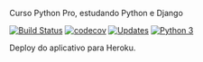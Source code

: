 Curso Python Pro, estudando Python e Django

[![Build Status](https://www.travis-ci.com/robertomacedo/libpythonpro_rm.svg?branch=main)](https://www.travis-ci.com/robertomacedo/libpythonpro_rm)
[![codecov](https://codecov.io/gh/robertomacedo/dj_rm/branch/main/graph/badge.svg?token=RZRC4KZRXZ)](https://codecov.io/gh/robertomacedo/dj_rm)
[![Updates](https://pyup.io/repos/github/robertomacedo/libpythonpro_rm/shield.svg)](https://pyup.io/repos/github/robertomacedo/libpythonpro_rm/)
[![Python 3](https://pyup.io/repos/github/robertomacedo/libpythonpro_rm/python-3-shield.svg)](https://pyup.io/repos/github/robertomacedo/libpythonpro_rm/)

Deploy do aplicativo para Heroku.